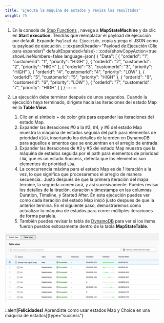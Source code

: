 ```yaml
---
title: 'Ejecuta la máquina de estados y revisa los resultados'
weight: 75
---
```


1. En la consola de [Step Functions](https://console.aws.amazon.com/states/home) , navega a **MapStateMachine** y da clic en **Start execution**. Tendrás que reemplazar el payload de ejecución por default. Expande `Payload de Ejecución`, copia y pega el JSON como tu payload de ejecución.
   ::::expand{header="Payload de Ejecución (Clic para expander)" defaultExpanded=false}
   :::code{showCopyAction=true showLineNumbers=false language=json}
   {
      "Data": [
         {
         "orderId": "1",
         "customerId": "1",
         "priority": "HIGH"
         },
         {
         "orderId": "2",
         "customerId": "2",
         "priority": "HIGH"
         },
         {
         "orderId": "3",
         "customerId": "3",
         "priority": "HIGH"
         },
         {
         "orderId": "4",
         "customerId": "4",
         "priority": "LOW"
         },
         {
         "orderId": "5",
         "customerId": "5",
         "priority": "HIGH"
         },
         {
         "orderId": "6",
         "customerId": "6",
         "priority": "LOW"
         },
         {
         "orderId": "7",
         "customerId": "7",
         "priority": "HIGH"
         }
      ]
   }
   :::
   ::::

2. La ejecución debe terminar después de unos segundos. Cuando la ejecución haya terminado, dirigete hacia las iteraciones del estado Map  en la **Table View**.
   1. Clic en el símbolo + de color gris para expander las iteraciones del estado Map.
   2. Expander las iteraciones #0 a la #2, #4, y #6 del estado Map muestra la máquina de estados seguida del path para elementos de prioridad `HIGH`, insertando los detalles de la orden en DynamoDB para aquellos elementos que se encuentran en el arreglo de entrada.
   3. Expander las iteraciones de #3 y #5 del estado Map muestra que la máquina de estados seguida por el path para elementos de prioridad `LOW`, que es un estado Success, detecta que los elementos son elementos de prioridad `LOW`. 
   4. La concurrencia máxima para el estado Map es de 1 iteración a la vez, lo que significa que procesaremos el arreglo de manera secuencia.. Justo después de que la primera iteración del mapa termine, la segunda comenzará, y así sucesivamente. Puedes revisar los detalles de la itración, duración y timestamps en las columnas Duration, Timeline, y Started After. En esta ejecución puedes ver como cada iteración del estado Map inició justo después de que la anterior termina. En el siguiente paso, demostraremos como actualizar tu máquina de estados para correr múltiples iteraciones de forma paralela. 
   5. También puedes revisar la tabla de [DynamoDB](https://console.aws.amazon.com/dynamodbv2/home) para ver si los items fueron puestos exitosamente dentro de la tabla **MapStateTable**.

![Vista de la tabla con 1 rama](/static/img/module-5/table-view-1-branch.png)

::alert[**Felicidades!** Aprendiste como usar estados Map y Choice en una máquina de estados]{type="success"}
